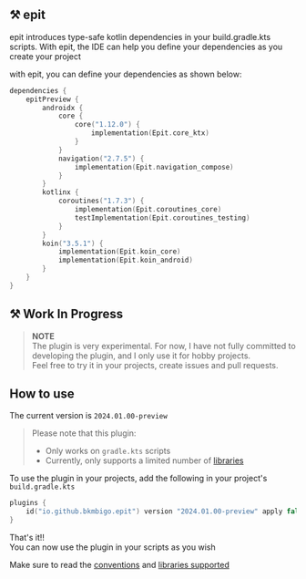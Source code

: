 ## ⚒️ epit

epit introduces type-safe kotlin dependencies in your build.gradle.kts scripts. With epit, the IDE can help you define
your dependencies as you create your project

with epit, you can define your dependencies as shown below:

```kotlin
dependencies {
    epitPreview {
        androidx {
            core {
                core("1.12.0") {
                    implementation(Epit.core_ktx)
                }
            }
            navigation("2.7.5") {
                implementation(Epit.navigation_compose)
            }
        }
        kotlinx {
            coroutines("1.7.3") {
                implementation(Epit.coroutines_core)
                testImplementation(Epit.coroutines_testing)
            }
        }
        koin("3.5.1") {
            implementation(Epit.koin_core)
            implementation(Epit.koin_android)
        }
    }
}
```

## ⚒️ Work In Progress

> **NOTE**   
> The plugin is very experimental. For now, I have not fully committed to developing the plugin, and I only use it for
> hobby projects.  
> Feel free to try it in your projects, create issues and pull requests.

## How to use

The current version is `2024.01.00-preview`

> Please note that this plugin:
>    - Only works on `gradle.kts` scripts
>    - Currently, only supports a limited number of [libraries](docs/libraries_supported.md)

To use the plugin in your projects, add the following in your project's `build.gradle.kts`

```kotlin
plugins {
    id("io.github.bkmbigo.epit") version "2024.01.00-preview" apply false
}
```

That's it!!  
You can now use the plugin in your scripts as you wish

Make sure to read the [conventions](docs/conventions.md) and [libraries supported](docs/libraries_supported.md)

